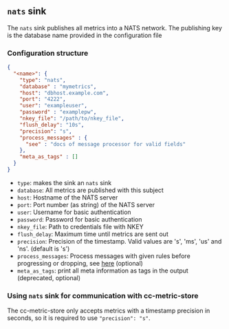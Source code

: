 ## `nats` sink

The `nats` sink publishes all metrics into a NATS network. The publishing key is the database name provided in the configuration file

### Configuration structure

```json
{
  "<name>": {
    "type": "nats",
    "database" : "mymetrics",
    "host": "dbhost.example.com",
    "port": "4222",
    "user": "exampleuser",
    "password" : "examplepw",
    "nkey_file": "/path/to/nkey_file",
    "flush_delay": "10s",
    "precision": "s",
    "process_messages" : {
      "see" : "docs of message processor for valid fields"
    },
    "meta_as_tags" : []
  }
}
```

- `type`: makes the sink an `nats` sink
- `database`: All metrics are published with this subject
- `host`: Hostname of the NATS server
- `port`: Port number (as string) of the NATS server
- `user`: Username for basic authentication
- `password`: Password for basic authentication
- `nkey_file`: Path to credentials file with NKEY
- `flush_delay`: Maximum time until metrics are sent out
- `precision`: Precision of the timestamp. Valid values are 's', 'ms', 'us' and 'ns'. (default is 's')
- `process_messages`: Process messages with given rules before progressing or dropping, see [here](../pkg/messageProcessor/README.md)  (optional)
- `meta_as_tags`: print all meta information as tags in the output (deprecated, optional)

### Using `nats` sink for communication with cc-metric-store

The cc-metric-store only accepts metrics with a timestamp precision in seconds, so it is required to use `"precision": "s"`.